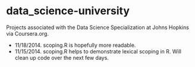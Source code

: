 data_science-university
=======================

Projects associated with the Data Science Specialization at Johns Hopkins via Coursera.org.

* 11/18/2014.  scoping.R is hopefully more readable.
* 11/15/2014.  scoping.R helps to demonstrate lexical scoping in R.  Will clean up code over the next few days.
